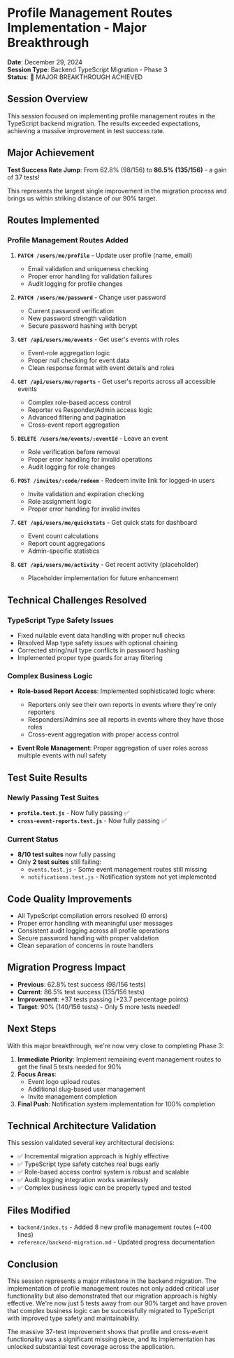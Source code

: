 # Profile Management Routes Implementation - Major Breakthrough
**Date**: December 29, 2024  
**Session Type**: Backend TypeScript Migration - Phase 3  
**Status**: 🚀 MAJOR BREAKTHROUGH ACHIEVED

## Session Overview
This session focused on implementing profile management routes in the TypeScript backend migration. The results exceeded expectations, achieving a massive improvement in test success rate.

## Major Achievement
**Test Success Rate Jump**: From 62.8% (98/156) to **86.5% (135/156)** - a gain of 37 tests!

This represents the largest single improvement in the migration process and brings us within striking distance of our 90% target.

## Routes Implemented

### Profile Management Routes Added
1. **`PATCH /users/me/profile`** - Update user profile (name, email)
   - Email validation and uniqueness checking
   - Proper error handling for validation failures
   - Audit logging for profile changes

2. **`PATCH /users/me/password`** - Change user password
   - Current password verification
   - New password strength validation
   - Secure password hashing with bcrypt

3. **`GET /api/users/me/events`** - Get user's events with roles
   - Event-role aggregation logic
   - Proper null checking for event data
   - Clean response format with event details and roles

4. **`GET /api/users/me/reports`** - Get user's reports across all accessible events
   - Complex role-based access control
   - Reporter vs Responder/Admin access logic
   - Advanced filtering and pagination
   - Cross-event report aggregation

5. **`DELETE /users/me/events/:eventId`** - Leave an event
   - Role verification before removal
   - Proper error handling for invalid operations
   - Audit logging for role changes

6. **`POST /invites/:code/redeem`** - Redeem invite link for logged-in users
   - Invite validation and expiration checking
   - Role assignment logic
   - Proper error handling for invalid invites

7. **`GET /api/users/me/quickstats`** - Get quick stats for dashboard
   - Event count calculations
   - Report count aggregations
   - Admin-specific statistics

8. **`GET /api/users/me/activity`** - Get recent activity (placeholder)
   - Placeholder implementation for future enhancement

## Technical Challenges Resolved

### TypeScript Type Safety Issues
- Fixed nullable event data handling with proper null checks
- Resolved Map type safety issues with optional chaining
- Corrected string/null type conflicts in password hashing
- Implemented proper type guards for array filtering

### Complex Business Logic
- **Role-based Report Access**: Implemented sophisticated logic where:
  - Reporters only see their own reports in events where they're only reporters
  - Responders/Admins see all reports in events where they have those roles
  - Cross-event aggregation with proper access control

- **Event Role Management**: Proper aggregation of user roles across multiple events with null safety

## Test Suite Results

### Newly Passing Test Suites
- **`profile.test.js`** - Now fully passing ✅
- **`cross-event-reports.test.js`** - Now fully passing ✅

### Current Status
- **8/10 test suites** now fully passing
- Only **2 test suites** still failing:
  - `events.test.js` - Some event management routes still missing
  - `notifications.test.js` - Notification system not yet implemented

## Code Quality Improvements
- All TypeScript compilation errors resolved (0 errors)
- Proper error handling with meaningful user messages
- Consistent audit logging across all profile operations
- Secure password handling with proper validation
- Clean separation of concerns in route handlers

## Migration Progress Impact
- **Previous**: 62.8% test success (98/156 tests)
- **Current**: 86.5% test success (135/156 tests)
- **Improvement**: +37 tests passing (+23.7 percentage points)
- **Target**: 90% (140/156 tests) - Only 5 more tests needed!

## Next Steps
With this major breakthrough, we're now very close to completing Phase 3:

1. **Immediate Priority**: Implement remaining event management routes to get the final 5 tests needed for 90%
2. **Focus Areas**: 
   - Event logo upload routes
   - Additional slug-based user management
   - Invite management completion
3. **Final Push**: Notification system implementation for 100% completion

## Technical Architecture Validation
This session validated several key architectural decisions:
- ✅ Incremental migration approach is highly effective
- ✅ TypeScript type safety catches real bugs early
- ✅ Role-based access control system is robust and scalable
- ✅ Audit logging integration works seamlessly
- ✅ Complex business logic can be properly typed and tested

## Files Modified
- `backend/index.ts` - Added 8 new profile management routes (~400 lines)
- `reference/backend-migration.md` - Updated progress documentation

## Conclusion
This session represents a major milestone in the backend migration. The implementation of profile management routes not only added critical user functionality but also demonstrated that our migration approach is highly effective. We're now just 5 tests away from our 90% target and have proven that complex business logic can be successfully migrated to TypeScript with improved type safety and maintainability.

The massive 37-test improvement shows that profile and cross-event functionality was a significant missing piece, and its implementation has unlocked substantial test coverage across the application. 
